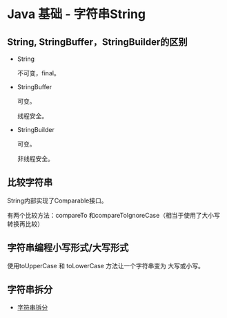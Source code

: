 # Java 基础 - 字符串String 

## String, StringBuffer，StringBuilder的区别

- String 

    不可变，final。

- StringBuffer 

    可变。

    线程安全。

- StringBuilder

    可变。

    非线程安全。
    
## 比较字符串

String内部实现了Comparable接口。

有两个比较方法：compareTo 和compareToIgnoreCase（相当于使用了大小写转换再比较）

## 字符串编程小写形式/大写形式

使用toUpperCase 和 toLowerCase 方法让一个字符串变为 大写或小写。

## 字符串拆分
- [字符串拆分](String-split.md)

